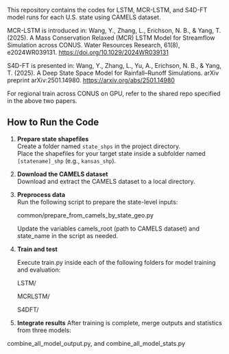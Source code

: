 This repository contains the codes for LSTM, MCR-LSTM, and S4D-FT model runs for each U.S. state using CAMELS dataset.

MCR-LSTM is introduced in:
Wang, Y., Zhang, L., Erichson, N. B., & Yang, T. (2025). A Mass Conservation Relaxed (MCR) LSTM Model for Streamflow Simulation across CONUS. Water Resources Research, 61(8), e2024WR039131.
https://doi.org/10.1029/2024WR039131

S4D-FT is presented in:
Wang, Y., Zhang, L., Yu, A., Erichson, N. B., & Yang, T. (2025). A Deep State Space Model for Rainfall–Runoff Simulations. arXiv preprint arXiv:2501.14980.
https://arxiv.org/abs/2501.14980

For regional train across CONUS on GPU, refer to the shared repo specified in the above two papers. 

## How to Run the Code

1. **Prepare state shapefiles**  
   Create a folder named `state_shps` in the project directory.  
   Place the shapefiles for your target state inside a subfolder named `[statename]_shp` (e.g., `kansas_shp`).

2. **Download the CAMELS dataset**  
   Download and extract the CAMELS dataset to a local directory.

3. **Preprocess data**  
   Run the following script to prepare the state-level inputs:

   common/prepare_from_camels_by_state_geo.py

   Update the variables camels_root (path to CAMELS dataset) and state_name in the script as needed.
4. **Train and test**

   Execute train.py inside each of the following folders for model training and evaluation:
   
   LSTM/
   
   MCRLSTM/
   
   S4DFT/

6. **Integrate results**
After training is complete, merge outputs and statistics from three models:

combine_all_model_output.py, and combine_all_model_stats.py

